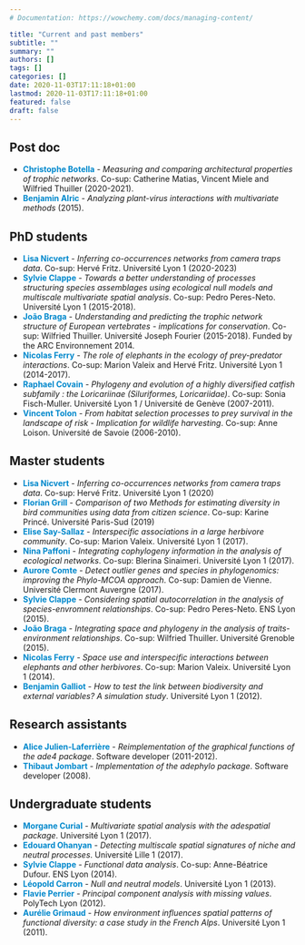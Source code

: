```yaml
---
# Documentation: https://wowchemy.com/docs/managing-content/

title: "Current and past members"
subtitle: ""
summary: ""
authors: []
tags: []
categories: []
date: 2020-11-03T17:11:18+01:00
lastmod: 2020-11-03T17:11:18+01:00
featured: false
draft: false
---
```


## Post doc
* <span style="color:#0088cc"> **Christophe Botella** </span> - *Measuring and comparing architectural properties of trophic networks*. Co-sup: Catherine Matias, Vincent Miele and Wilfried Thuiller (2020-2021). 
* <span style="color:#0088cc"> **Benjamin Alric** </span> -  *Analyzing plant-virus interactions with multivariate methods* (2015).

## PhD students
* <span style="color:#0088cc"> **Lisa Nicvert** </span> -  *Inferring co-occurrences networks from camera traps data*. Co-sup: Hervé Fritz. Université Lyon 1 (2020-2023)
* <span style="color:#0088cc"> **Sylvie Clappe** </span> -  *Towards a better understanding of processes structuring species assemblages using ecological null models and multiscale multivariate spatial analysis*. Co-sup: Pedro Peres-Neto. Université Lyon 1 (2015-2018).
* <span style="color:#0088cc"> **João Braga** </span> -  *Understanding and predicting the trophic network structure of European vertebrates - implications for conservation*. Co-sup: Wilfried Thuiller. Université Joseph Fourier (2015-2018). Funded by the ARC Environnement 2014.
* <span style="color:#0088cc"> **Nicolas Ferry** </span> -  *The role of elephants in the ecology of prey-predator interactions*. Co-sup: Marion Valeix and Hervé Fritz. Université Lyon 1 (2014-2017).
* <span style="color:#0088cc"> **Raphael Covain** </span> -  *Phylogeny and evolution of a highly diversified catfish subfamily : the Loricariinae (Siluriformes, Loricariidae)*. Co-sup: Sonia Fisch-Muller. Université Lyon 1 / Université de Genève (2007-2011).
* <span style="color:#0088cc"> **Vincent Tolon** </span> -  *From habitat selection processes to prey survival in the landscape of risk - Implication for wildlife harvesting*. Co-sup: Anne Loison. Université de Savoie (2006-2010).

## Master students
* <span style="color:#0088cc"> **Lisa Nicvert** </span> -  *Inferring co-occurrences networks from camera traps data*. Co-sup: Hervé Fritz. Université Lyon 1 (2020)
* <span style="color:#0088cc"> **Florian Grill** </span> -  *Comparison of two Methods for estimating diversity in bird communities using data from citizen science*. Co-sup: Karine Princé. Université Paris-Sud (2019)
* <span style="color:#0088cc"> **Elise Say-Sallaz** </span> -  *Interspecific associations in a large herbivore community*. Co-sup: Marion Valeix. Université Lyon 1 (2017).
* <span style="color:#0088cc"> **Nina Paffoni** </span> -  *Integrating cophylogeny information in the analysis of ecological networks*. Co-sup: Blerina Sinaimeri. Université Lyon 1 (2017).
* <span style="color:#0088cc"> **Aurore Comte** </span> -  *Detect outlier genes and species in phylogenomics: improving the Phylo-MCOA approach*. Co-sup: Damien de Vienne. Université Clermont Auvergne (2017).
* <span style="color:#0088cc"> **Sylvie Clappe** </span> -  *Considering spatial autocorrelation in the analysis of species-envromnent relationships*. Co-sup: Pedro Peres-Neto. ENS Lyon (2015).
* <span style="color:#0088cc"> **João Braga** </span> -  *Integrating space and phylogeny in the analysis of traits-environment relationships*. Co-sup: Wilfried Thuiller. Université Grenoble (2015).
* <span style="color:#0088cc"> **Nicolas Ferry** </span> -  *Space use and interspecific interactions between elephants and other herbivores*. Co-sup: Marion Valeix. Université Lyon 1 (2014).
* <span style="color:#0088cc"> **Benjamin Galliot** </span> -  *How to test the link between biodiversity and external variables? A simulation study*. Université Lyon 1 (2012).

## Research assistants

* <span style="color:#0088cc"> **Alice Julien-Laferrière** </span> -  *Reimplementation of the graphical functions of the ade4 package*. Software developer (2011-2012).
* <span style="color:#0088cc"> **Thibaut Jombart** </span> -  *Implementation of the adephylo package*. Software developer (2008).

## Undergraduate students

* <span style="color:#0088cc"> **Morgane Curial** </span> -  *Multivariate spatial analysis with the adespatial package*. Université Lyon 1 (2017).
* <span style="color:#0088cc"> **Edouard Ohanyan** </span> -  *Detecting multiscale spatial signatures of niche and neutral processes*. Université Lille 1 (2017).
* <span style="color:#0088cc"> **Sylvie Clappe** </span> -  *Functional data analysis*. Co-sup: Anne-Béatrice Dufour. ENS Lyon (2014).
* <span style="color:#0088cc"> **Léopold Carron** </span> -  *Null and neutral models*. Université Lyon 1 (2013).
* <span style="color:#0088cc"> **Flavie Perrier** </span> -  *Principal component analysis with missing values*. PolyTech Lyon (2012).
* <span style="color:#0088cc"> **Aurélie Grimaud** </span> -  *How environment influences spatial patterns of functional diversity: a case study in the French Alps*. Université Lyon 1 (2011).
